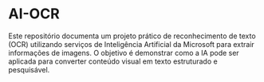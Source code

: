 # AI-OCR
Este repositório documenta um projeto prático de reconhecimento de texto (OCR) utilizando serviços de Inteligência Artificial da Microsoft para extrair informações de imagens. O objetivo é demonstrar como a IA pode ser aplicada para converter conteúdo visual em texto estruturado e pesquisável.
